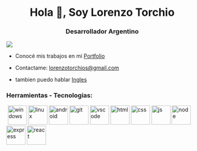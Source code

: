 <h1 align="center">Hola 👋, Soy Lorenzo Torchio</h1>
<h3 align="center">Desarrollador Argentino</h3>

![](https://komarev.com/ghpvc/?username=LorenzoTorchio)

-  Conocé mis trabajos en mi [Portfolio](https://lorenzotorchio.github.io/Portfolio/)

-  Contactame: lorenzotorchios@gmail.com

-  tambien puedo hablar <a href="https://www.efset.org/cert/Pie4pv" target="_blank">Ingles </a>

<h3 align="left">Herramientas - Tecnologias:</h3>
<p align="left"> 

<picture>
  <source media="(prefers-color-scheme: light)" srcset="" witdh="50" height="50">
  <source media="(prefers-color-scheme: dark )" srcset="" witdh="50" height="50">
  <img alt="">
</picture>

 <picture>
    <source media="(prefers-color-scheme: light)" srcset="https://github.com/LorenzoTorchio/LorenzoTorchio/assets/71746695/6d436fc7-529a-4c69-a25d-c2814c8d89e5" witdh="50" height="50">
    <source media="(prefers-color-scheme: dark )" srcset="https://github.com/LorenzoTorchio/LorenzoTorchio/assets/71746695/8acdd55d-4784-45e1-9022-c13af4c0927c" witdh="50" height="50">
    <img alt="windows">
 </picture>
  
<picture>
  <source media="(prefers-color-scheme: light)" srcset="https://github.com/LorenzoTorchio/LorenzoTorchio/assets/71746695/f6d5b732-9c65-40ee-bdc1-15fb64258421" witdh="50" height="50">
  <source media="(prefers-color-scheme: dark )" srcset="https://github.com/LorenzoTorchio/LorenzoTorchio/assets/71746695/f55ec202-1146-49a8-8c82-f5ffad7af3c0" witdh="50" height="50">
  <img alt="linux">
</picture>
  
<picture>
    <source media="(prefers-color-scheme: light)" srcset="https://github.com/LorenzoTorchio/LorenzoTorchio/assets/71746695/08a050be-0476-4b93-8dce-3b93c8a3d856" witdh="50" height="50">
    <source media="(prefers-color-scheme: dark )" srcset="https://github.com/LorenzoTorchio/LorenzoTorchio/assets/71746695/6e91d756-c577-4203-b038-78a7473a9ada" witdh="50" height="50">
    <img alt="android">
  </picture>

<picture>
  <source media="(prefers-color-scheme: light)" srcset="https://github.com/LorenzoTorchio/LorenzoTorchio/assets/71746695/4d3d1a82-d56d-4d3d-964a-aaaf416d8021" witdh="50" height="50">
  <source media="(prefers-color-scheme: dark )" srcset="https://github.com/LorenzoTorchio/LorenzoTorchio/assets/71746695/13a4bfb3-c44c-44b7-b22d-320108e3f88d" witdh="50" height="50">
  <img alt="git">
</picture>

<picture>
  <source media="(prefers-color-scheme: light)" srcset="https://github.com/LorenzoTorchio/LorenzoTorchio/assets/71746695/dd84d63f-97b0-4c5f-8c18-77c83fccf264" witdh="50" height="50">
  <source media="(prefers-color-scheme: dark )" srcset="https://github.com/LorenzoTorchio/LorenzoTorchio/assets/71746695/181d1039-5adb-487e-9b45-ad31ea1e7798" witdh="50" height="50">
  <img alt="vscode">
</picture>

<picture>
  <source media="(prefers-color-scheme: light)" srcset="https://github.com/LorenzoTorchio/LorenzoTorchio/assets/71746695/af3250af-7a16-42ae-a97c-21b0418bb854" witdh="50" height="50">
  <source media="(prefers-color-scheme: dark )" srcset="https://github.com/LorenzoTorchio/LorenzoTorchio/assets/71746695/c8351ed3-d3ae-42da-9c21-ae14ea8f36fd" witdh="50" height="50">
  <img alt="html">
</picture>


<picture>
  <source media="(prefers-color-scheme: light)" srcset="https://github.com/LorenzoTorchio/LorenzoTorchio/assets/71746695/66e591a0-40b6-4054-ba0f-e9e63ef2158d" witdh="50" height="50">
  <source media="(prefers-color-scheme: dark )" srcset="https://github.com/LorenzoTorchio/LorenzoTorchio/assets/71746695/1562b431-d465-43cb-b684-bb26118042ac" witdh="50" height="50">
  <img alt="css">
</picture>
  
<picture>
  <source media="(prefers-color-scheme: light)" srcset="https://github.com/LorenzoTorchio/LorenzoTorchio/assets/71746695/6c6a57ad-2caa-4d42-9fcf-c0237c9bedc8" witdh="50" height="50">
  <source media="(prefers-color-scheme: dark )" srcset="https://github.com/LorenzoTorchio/LorenzoTorchio/assets/71746695/85350984-273e-4d64-9f61-14b99fd6e3b9" witdh="50" height="50">
  <img alt="js">
</picture>

<picture>
  <source media="(prefers-color-scheme: light)" srcset="https://github.com/LorenzoTorchio/LorenzoTorchio/assets/71746695/bc19489f-47c7-4bca-8a5b-8a8e49cf0983" witdh="50" height="50">
  <source media="(prefers-color-scheme: dark )" srcset="https://github.com/LorenzoTorchio/LorenzoTorchio/assets/71746695/2589ffbb-6ec4-4ac0-aedc-9a72b9bd0ad5" witdh="50" height="50">
  <img alt="node">
</picture>

<picture>
  <source media="(prefers-color-scheme: light)" srcset="https://github.com/LorenzoTorchio/LorenzoTorchio/assets/71746695/5f02642e-4d12-4903-bc01-c8765e999fdb" witdh="50" height="50">
  <source media="(prefers-color-scheme: dark )" srcset="https://github.com/LorenzoTorchio/LorenzoTorchio/assets/71746695/75a1600a-cf57-4fd4-a6fd-4f952557e34a" witdh="50" height="50">
  <img alt="express">
</picture>

<picture>
  <source media="(prefers-color-scheme: light)" srcset="https://github.com/LorenzoTorchio/LorenzoTorchio/assets/71746695/55560832-d8ad-4b71-af59-fd3c78046b34" witdh="50" height="50">
  <source media="(prefers-color-scheme: dark )" srcset="https://github.com/LorenzoTorchio/LorenzoTorchio/assets/71746695/505adeea-ec05-4312-9f39-ac5bc521ce31" witdh="50" height="50">
  <img alt="react">
</picture>  

<picture>
  <source media="(prefers-color-scheme: light)" srcset="https://raw.githubusercontent.com/LorenzoTorchio/LorenzoTorchio/main/tw-light-mode-icon.png" witdh="50" height="50">
  <source media="(prefers-color-scheme: dark )" srcset="https://raw.githubusercontent.com/LorenzoTorchio/LorenzoTorchio/main/tw-dark-mode-icon.png" witdh="50" height="50">

</p>
